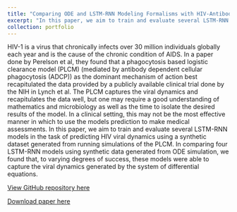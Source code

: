 ```yaml
---
title: "Comparing ODE and LSTM-RNN Modeling Formalisms with HIV-Antibody Viral Dynamics Data"
excerpt: "In this paper, we aim to train and evaluate several LSTM-RNN models in the task of predicting HIV viral dynamics using a synthetic dataset generated from running simulations of the PLCM. <br/><img src='/images/500x300.png'>"
collection: portfolio
---
```


HIV-1 is a virus that chronically infects over 30 million individuals globally each year and is the cause of the chronic condition of AIDS. In a paper done by Perelson et al, they found that a phagocytosis based logistic clearance model (PLCM) (mediated by antibody dependent cellular phagocytosis (ADCP)) as the dominant mechanism of action best recapitulated the data provided by a publicly available clinical trial done by the NIH in Lynch et al. The PLCM captures the viral dynamics and recapitulates the data well, but one may require a good understanding of mathematics and microbiology as well as the time to isolate the desired results of the model. In a clinical setting, this may not be the most effective manner in which to use the models prediction to make medical assessments. In this paper, we aim to train and evaluate several LSTM-RNN models in the task of predicting HIV viral dynamics using a synthetic dataset generated from running simulations of the PLCM. In comparing four LSTM-RNN models using synthetic data generated from ODE simulation, we found that, to varying degrees of success, these models were able to capture the viral dynamics generated by the system of differential equations.

[View GitHub repository here](https://github.com/mattfaltyn/MATH-560/tree/main/project)

[Download paper here](https://github.com/mattfaltyn/MATH-560/blob/main/project/Main%20Report.pdf)
